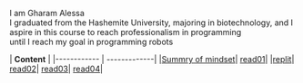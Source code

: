 I am Gharam Alessa  
I graduated from the Hashemite University, majoring in biotechnology, 
and I aspire in this course to reach professionalism in programming  
until I reach my goal in programming robots



| **Content** |
|------------ | -------------|
|[Summry of mindset](https://gharamalessa.github.io/Reading-notes/)|
 [read01](https://gharamalessa.github.io/Reading-notes/read01)|
 |[replit](https://gharamalessa.github.io/Reading-notes/)|
 [read02](https://gharamalessa.github.io/Reading-notes/)|
[read03](https://gharamalessa.github.io/Reading-notes/read03)|
[read04](https://gharamalessa.github.io/Reading-notes/read04)|


